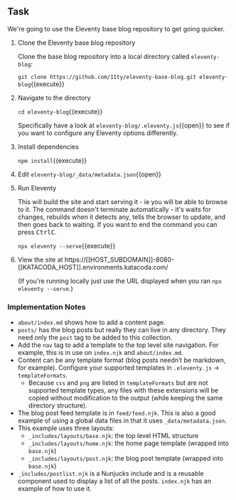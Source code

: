 ## Task

We're going to use the Eleventy base blog repository to get going quicker.

1. Clone the Eleventy base blog repository

   Clone the base blog repository into a local directory called `eleventy-blog`:

   `git clone https://github.com/11ty/eleventy-base-blog.git eleventy-blog`{{execute}}

1. Navigate to the directory

   `cd eleventy-blog`{{execute}}

   Specifically have a look at `eleventy-blog/.eleventy.js`{{open}} to see if you want to configure any Eleventy options differently.

1. Install dependencies

   `npm install`{{execute}}

1. Edit `eleventy-blog/_data/metadata.json`{{open}}

1. Run Eleventy

   This will build the site and start serving it - ie you will be able to browse to it. The command doesn't terminate
   automatically - it's waits for changes, rebuilds when it detects any, tells the browser to update, and then goes back
   to waiting. If you want to end the command you can press <kbd>Ctrl</kbd><kbd>C</kbd>.

   `npx eleventy --serve`{{execute}}

1. View the site at https://[[HOST_SUBDOMAIN]]-8080-[[KATACODA_HOST]].environments.katacoda.com/
   
   (If you're running locally just use the URL displayed when you ran `npx eleventy --serve`.) 

### Implementation Notes

* `about/index.md` shows how to add a content page.
* `posts/` has the blog posts but really they can live in any directory. They need only the `post` tag to be added to this collection.
* Add the `nav` tag to add a template to the top level site navigation. For example, this is in use on `index.njk` and `about/index.md`.
* Content can be any template format (blog posts needn’t be markdown, for example). Configure your supported templates in `.eleventy.js` -> `templateFormats`.
    * Because `css` and `png` are listed in `templateFormats` but are not supported template types, any files with these extensions will be copied without modification to the output (while keeping the same directory structure).
* The blog post feed template is in `feed/feed.njk`. This is also a good example of using a global data files in that it uses `_data/metadata.json`.
* This example uses three layouts:
    * `_includes/layouts/base.njk`: the top level HTML structure
    * `_includes/layouts/home.njk`: the home page template (wrapped into `base.njk`)
    * `_includes/layouts/post.njk`: the blog post template (wrapped into `base.njk`)
* `_includes/postlist.njk` is a Nunjucks include and is a reusable component used to display a list of all the posts. `index.njk` has an example of how to use it.
